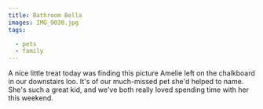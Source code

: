 ```yaml
---
title: Bathroom Bella
images: IMG_9030.jpg
tags:

  - pets
  - family
---
```

A nice little treat today was finding this picture Amelie left on the chalkboard in our downstairs loo. It's of our much-missed pet she'd helped to name. She's such a great kid, and we've both really loved spending time with her this weekend. 